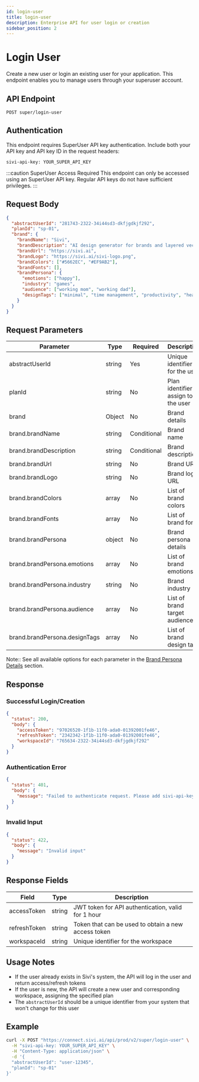 ```yaml
---
id: login-user
title: login-user
description: Enterprise API for user login or creation
sidebar_position: 2
---
```


# Login User

Create a new user or login an existing user for your application. This endpoint enables you to manage users through your superuser account.

## API Endpoint

```http
POST super/login-user
```

## Authentication

This endpoint requires SuperUser API key authentication. Include both your API key and API key ID in the request headers:

```http
sivi-api-key: YOUR_SUPER_API_KEY
```

:::caution SuperUser Access Required
This endpoint can only be accessed using an SuperUser API key. Regular API keys do not have sufficient privileges.
:::

## Request Body

```json
{
  "abstractUserId": "281743-2322-34i44sd3-dkfjgdkjf292",
  "planId": "sp-01",
  "brand": {
    "brandName": "Sivi",
    "brandDescription": "AI design generator for brands and layered vector based design generation",
    "brandUrl": "https://sivi.ai",
    "brandLogo": "https://sivi.ai/sivi-logo.png",
    "brandColors": ["#5662EC", "#EF9AB2"],
    "brandFonts": [],
    "brandPersona": {
      "emotions": ["happy"],
      "industry": "games",
      "audience": ["working mom", "working dad"],
      "designTags": ["minimal", "time management", "productivity", "health"],
    }
  }
}
```

## Request Parameters

| Parameter | Type | Required | Description |
|-----------|------|----------|-------------|
| abstractUserId | string | Yes | Unique identifier for the user |
| planId | string | No | Plan identifier to assign to the user |
| brand | Object | No | Brand details |
| brand.brandName | string | Conditional | Brand name |
| brand.brandDescription | string | Conditional | Brand description |
| brand.brandUrl | string | No | Brand URL |
| brand.brandLogo | string | No | Brand logo URL |
| brand.brandColors | array | No | List of brand colors |
| brand.brandFonts | array | No | List of brand fonts |
| brand.brandPersona | object | No | Brand persona details |
| brand.brandPersona.emotions | array | No | List of brand emotions |
| brand.brandPersona.industry | string | No | Brand industry |
| brand.brandPersona.audience | array | No | List of brand target audience |
| brand.brandPersona.designTags | array | No | List of brand design tags |

Note:: See all available options for each parameter in the [Brand Persona Details](../common/brand-persona-details) section.


## Response

### Successful Login/Creation

```json
{
  "status": 200,
  "body": {
    "accessToken": "97026520-1f1b-11f0-ada0-01392001fe46",
    "refreshToken": "2342342-1f1b-11f0-ada0-01392001fe46",
    "workspaceId": "765634-2322-34i44sd3-dkfjgdkjf292"
  }
}
```

### Authentication Error

```json
{
  "status": 401,
  "body": {
    "message": "Failed to authenticate request. Please add sivi-api-key header in request"
  }
}
```

### Invalid Input

```json
{
  "status": 422,
  "body": {
    "message": "Invalid input"
  }
}
```

## Response Fields

| Field | Type | Description |
|-------|------|-------------|
| accessToken | string | JWT token for API authentication, valid for 1 hour |
| refreshToken | string | Token that can be used to obtain a new access token | SDK Widget takes care of refresh
| workspaceId | string | Unique identifier for the workspace |

## Usage Notes

- If the user already exists in Sivi's system, the API will log in the user and return access/refresh tokens
- If the user is new, the API will create a new user and corresponding workspace, assigning the specified plan
- The `abstractUserId` should be a unique identifier from your system that won't change for this user

## Example

```bash
curl -X POST "https://connect.sivi.ai/api/prod/v2/super/login-user" \
  -H "sivi-api-key: YOUR_SUPER_API_KEY" \
  -H "Content-Type: application/json" \
  -d '{
  "abstractUserId": "user-12345",
  "planId": "sp-01"
}'
```
